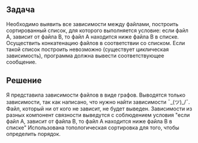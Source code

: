 ## Задача

Необходимо выявить все зависимости между файлами, построить сортированный
список, для которого выполняется условие: если файл А, зависит от файла В, то файл
А находится ниже файла В в списке.
Осуществить конкатенацию файлов в соответствии со списком. Если такой список
построить невозможно (существует циклическая зависимость), программа должна
вывести соответствующее сообщение.

## Решение

Я представила зависимости файлов в виде графов. Выводятся только зависимости, так как написано, что нужно найти зависимости ¯\_(ツ)_/¯. Файл, который ни от кого не зависит, не будет выведен. Зависимости из разных компонент связности выведутся с соблюдением условия "если файл А, зависит от файла В, то файл
А находится ниже файла В в списке" 
Использована топологическая сортировка для того, чтобы определить порядок.
